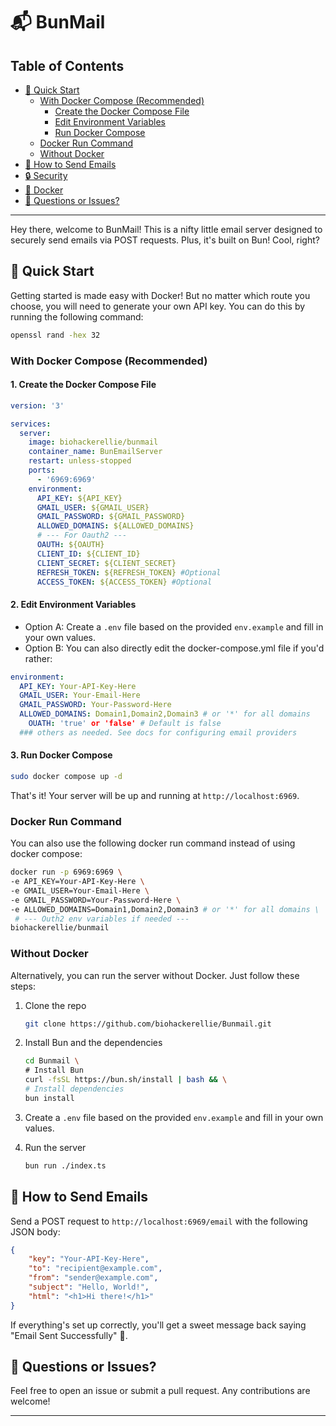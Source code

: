 # 📬 BunMail

## Table of Contents

- [🚀 Quick Start](#-quick-start)
  - [With Docker Compose (Recommended)](#with-docker-compose-recommended)
    - [Create the Docker Compose File](#1-create-the-docker-compose-file)
    - [Edit Environment Variables](#2-edit-environment-variables)
    - [Run Docker Compose](#3-run-docker-compose)
  - [Docker Run Command](#docker-run-command)
  - [Without Docker](#without-docker)
- [💌 How to Send Emails](#-how-to-send-emails)
- [🔒 Security](#-security)
- [🐳 Docker](#-docker)
- [🤔 Questions or Issues?](#-questions-or-issues)

---

Hey there, welcome to BunMail! This is a nifty little email server designed to securely send emails via POST requests. Plus, it's built on Bun! Cool, right?

## 🚀 Quick Start

Getting started is made easy with Docker! But no matter which route you choose, you will need to generate your own API key. You can do this by running the following command:

```bash
openssl rand -hex 32
```

### With Docker Compose (Recommended)

#### 1. **Create the Docker Compose File**

```yaml
version: '3'

services:
  server:
    image: biohackerellie/bunmail
    container_name: BunEmailServer
    restart: unless-stopped
    ports:
      - '6969:6969'
    environment:
      API_KEY: ${API_KEY}
      GMAIL_USER: ${GMAIL_USER}
      GMAIL_PASSWORD: ${GMAIL_PASSWORD}
      ALLOWED_DOMAINS: ${ALLOWED_DOMAINS}
      # --- For Oauth2 ---
      OAUTH: ${OAUTH}
      CLIENT_ID: ${CLIENT_ID}
      CLIENT_SECRET: ${CLIENT_SECRET}
      REFRESH_TOKEN: ${REFRESH_TOKEN} #Optional
      ACCESS_TOKEN: ${ACCESS_TOKEN} #Optional
```

#### 2. Edit Environment Variables

- Option A: Create a `.env` file based on the provided `env.example` and fill in your own values.
- Option B: You can also directly edit the docker-compose.yml file if you'd rather:

```yaml
environment:
  API_KEY: Your-API-Key-Here
  GMAIL_USER: Your-Email-Here
  GMAIL_PASSWORD: Your-Password-Here
  ALLOWED_DOMAINS: Domain1,Domain2,Domain3 # or '*' for all domains
	OUATH: 'true' or 'false' # Default is false
  ### others as needed. See docs for configuring email providers
```

#### 3. Run Docker Compose

```bash
sudo docker compose up -d
```

That's it! Your server will be up and running at `http://localhost:6969`.

### Docker Run Command

You can also use the following docker run command instead of using docker compose:

```bash
docker run -p 6969:6969 \
-e API_KEY=Your-API-Key-Here \
-e GMAIL_USER=Your-Email-Here \
-e GMAIL_PASSWORD=Your-Password-Here \
-e ALLOWED_DOMAINS=Domain1,Domain2,Domain3 # or '*' for all domains \
 # --- Outh2 env variables if needed ---
biohackerellie/bunmail
```

### Without Docker

Alternatively, you can run the server without Docker. Just follow these steps:

1. Clone the repo
   ```bash
   git clone https://github.com/biohackerellie/Bunmail.git
   ```
2. Install Bun and the dependencies
   ```bash
   cd Bunmail \
   # Install Bun
   curl -fsSL https://bun.sh/install | bash && \
   # Install dependencies
   bun install
   ```
3. Create a `.env` file based on the provided `env.example` and fill in your own values.

4. Run the server
   ```bash
   bun run ./index.ts
   ```

## 💌 How to Send Emails

Send a POST request to `http://localhost:6969/email` with the following JSON body:

```json
{
	"key": "Your-API-Key-Here",
	"to": "recipient@example.com",
	"from": "sender@example.com",
	"subject": "Hello, World!",
	"html": "<h1>Hi there!</h1>"
}
```

If everything's set up correctly, you'll get a sweet message back saying "Email Sent Successfully" 🎉.

## 🤔 Questions or Issues?

Feel free to open an issue or submit a pull request. Any contributions are welcome!

---
